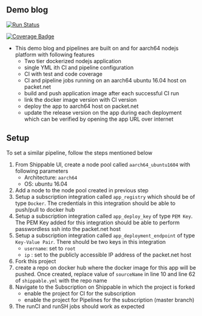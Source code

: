 Demo blog
---

[![Run Status](https://api.shippable.com/projects/5aaf759fee4604160022a714/badge?branch=master)](https://app.shippable.com/github/ric03uecS/aarch64_blog)

[![Coverage Badge](https://api.shippable.com/projects/5aaf759fee4604160022a714/coverageBadge?branch=master)](https://app.shippable.com/github/ric03uecS/aarch64_blog)

- This demo blog and pipelines are built on and for aarch64 nodejs platform
  with following features
    - Two tier dockerized nodejs application
    - single YML ith CI and pipeline configuration
    - CI with test and code coverage
    - CI and pipeline jobs running on an aarch64 ubuntu 16.04 host on packet.net
    - build and push application image after each successful CI run
    - link the docker image version with CI version
    - deploy the app to aarch64 host on packet.net
    - update the release version on the app during each deployment which can be
      verified by opening the app URL over internet

## Setup

To set a similar pipeline, follow the steps mentioned below

1. From Shippable UI, create a node pool called `aarch64_ubuntu1604` with
   following parameters
    - Architecture: `aarch64`
    - OS: ubuntu 16.04
1. Add a node to the node pool created in previous step
1. Setup a subscription integration called `app_registry` which should be of
   type `Docker`. The credentials in this integration should be able to
   push/pull to docker hub
1. Setup a subscription integration called `app_deploy_key` of type `PEM Key`.
   The PEM Key added for this integration should be able to
   perform passwordless ssh into the packet.net host
1. Setup a subscription integration called `app_deployment_endpoint` of type
    `Key-Value Pair`. There should be two keys in this integration
    - `username`: set to `root`
    - `ip` : set to the publicly accessible IP address of the packet.net host
1. Fork this project
1. create a repo on docker hub where the docker image for this app will be
   pushed. Once created, replace value of `sourceName` in line 10 and line 62 of
   `shippable.yml` with the repo name
1. Navigate to the Subscription on Shippable in which the project is forked
    - enable the project for CI for the subscription
    - enable the project for Pipelines for the subscription (master branch)
1. The runCI and runSH jobs should work as expected

